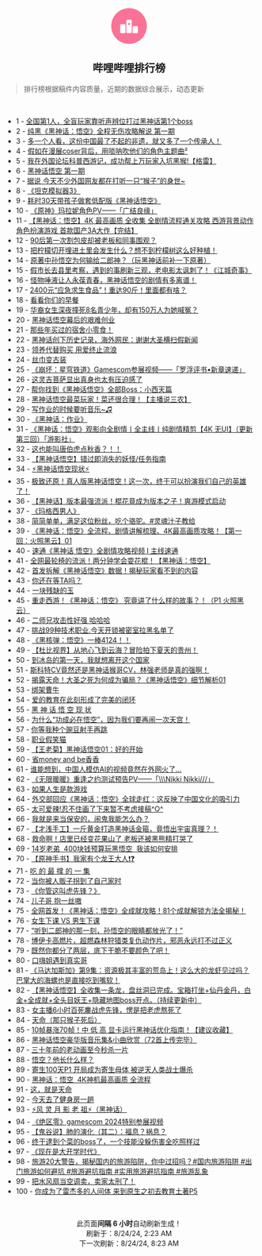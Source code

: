 <div align="center">
    <img src="./assets/icon_rank.png" alt="logo" />
    <h2>哔哩哔哩排行榜</h>
</div>

> 排行榜根据稿件内容质量，近期的数据综合展示，动态更新

<br />

<ul><li><span>1 - <a href=https://www.bilibili.com/BV1vz421i7mM>全国第1人，全盲玩家靠听声辨位打过黑神话第1个boss</a></span></li><li><span>2 - <a href=https://www.bilibili.com/BV114421U75X>纯黑《黑神话：悟空》全程无伤攻略解说&nbsp;第一期</a></span></li><li><span>3 - <a href=https://www.bilibili.com/BV1eb4214727>多一个人看，这份中国最了不起的非遗，就又多了一个传承人！</a></span></li><li><span>4 - <a href=https://www.bilibili.com/BV1Jz421i7w6>假如在漫展coser背后，用唢呐吹他们的角色主题曲²</a></span></li><li><span>5 - <a href=https://www.bilibili.com/BV1aw4m1k7s1>我在外国论坛科普西游记，成功帮上万玩家入坑黑猴!【格雷】</a></span></li><li><span>6 - <a href=https://www.bilibili.com/BV1KE4m197MV>黑神话悟空&nbsp;第一期</a></span></li><li><span>7 - <a href=https://www.bilibili.com/BV124421U7Hp>据说&nbsp;今天不少外国网友都在打听一只“猴子”的身世~</a></span></li><li><span>8 - <a href=https://www.bilibili.com/BV1Qr421M7Xs>《坦克模拟器3》</a></span></li><li><span>9 - <a href=https://www.bilibili.com/BV1EyWVe9E7q>耗时30天带孩子做套低配版《黑神话悟空》</a></span></li><li><span>10 - <a href=https://www.bilibili.com/BV1n4421S7o8>《原神》玛拉妮角色PV——「广结良缘」</a></span></li><li><span>11 - <a href=https://www.bilibili.com/BV1AE4m1d7XT>【黑神话：悟空】4K&nbsp;最高画质&nbsp;全收集&nbsp;全剧情流程通关攻略&nbsp;西游背景动作角色扮演游戏&nbsp;首款国产3A大作【完结】</a></span></li><li><span>12 - <a href=https://www.bilibili.com/BV1RE4m1R7Pm>90后第一次割包皮却被老板和同事围观？</a></span></li><li><span>13 - <a href=https://www.bilibili.com/BV18w4m1k7rV>把柠檬切开埋进土里会发生什么？想不到柠檬树这么好种植！</a></span></li><li><span>14 - <a href=https://www.bilibili.com/BV1e4421Z7je>原著中孙悟空为何输给二郎神？（玩黑神话前补一下原著）</a></span></li><li><span>15 - <a href=https://www.bilibili.com/BV1iy411e7dY>假市长去县里考察，遇到的事刷新三观，老电影太讽刺了！《江城奇事》</a></span></li><li><span>16 - <a href=https://www.bilibili.com/BV1RW42197C8>怪物唾液让人永葆青春，黑神话悟空的剧情有多离谱！</a></span></li><li><span>17 - <a href=https://www.bilibili.com/BV1N4421f75Q>2400元“应急求生食品”！重达90斤！里面都有啥？</a></span></li><li><span>18 - <a href=https://www.bilibili.com/BV1zH4y1c7Bo>看看你们的早餐</a></span></li><li><span>19 - <a href=https://www.bilibili.com/BV11U411U7Yo>华裔女生深夜撞死8名青少年，却有150万人为她喊冤？</a></span></li><li><span>20 - <a href=https://www.bilibili.com/BV131421t7Bj>黑神话悟空幕后的艰难创业</a></span></li><li><span>21 - <a href=https://www.bilibili.com/BV1KKWWehEzQ>那些年买过的宿舍小零食！</a></span></li><li><span>22 - <a href=https://www.bilibili.com/BV1H2421Z7Ls>黑神话创下历史记录，海外网民：谢谢大圣横扫假新闻</a></span></li><li><span>23 - <a href=https://www.bilibili.com/BV1GT421z76Y>领养代替购买&nbsp;用爱终止流浪</a></span></li><li><span>24 - <a href=https://www.bilibili.com/BV1yHW8eCEWm>丝巾变古装</a></span></li><li><span>25 - <a href=https://www.bilibili.com/BV1o4421Z7q4>《崩坏：星穹铁道》Gamescom参展视频——「罗浮评书•新章速递」</a></span></li><li><span>26 - <a href=https://www.bilibili.com/BV12Z421N7RH>这灵吉菩萨显出真身也太有压迫感了</a></span></li><li><span>27 - <a href=https://www.bilibili.com/BV1f2W4efERc>帮你找到《黑神话悟空》全部Boss：小西天篇</a></span></li><li><span>28 - <a href=https://www.bilibili.com/BV1k2421Z77v>黑神话悟空最菜玩家！菜还很合理！【主播说三农】</a></span></li><li><span>29 - <a href=https://www.bilibili.com/BV17i421r7kv>写作业的时候要听音乐~♫</a></span></li><li><span>30 - <a href=https://www.bilibili.com/BV1yE421w7TD>《黑神话：作业》</a></span></li><li><span>31 - <a href=https://www.bilibili.com/BV1RuWpezE7h>《黑神话：悟空》观影向全剧情丨全主线丨纯剧情精剪【4K&nbsp;无UI】（更新第三回）「游影社」</a></span></li><li><span>32 - <a href=https://www.bilibili.com/BV1Ti421a7Fr>这也能叫唐伯虎点秋香？！！</a></span></li><li><span>33 - <a href=https://www.bilibili.com/BV1Jw4m1r7va>【黑神话悟空】错过即消失的妖怪/任务指南</a></span></li><li><span>34 - <a href=https://www.bilibili.com/BV1SH4y1c7vm>⚡黑神话悟空现状⚡</a></span></li><li><span>35 - <a href=https://www.bilibili.com/BV1Qf421q7pM>极致还原！真人版黑神话悟空！这一次，终于可以扮演我们自己的英雄了！</a></span></li><li><span>36 - <a href=https://www.bilibili.com/BV1s7WteBEmp>【黑神话】版本最强流派！棍花竟成为版本之子！爽游模式启动</a></span></li><li><span>37 - <a href=https://www.bilibili.com/BV1tZ421L792>《玛格西男人》</a></span></li><li><span>38 - <a href=https://www.bilibili.com/BV1Pf421i7Vd>简简单单，满足这位粉丝，吃个骆驼。#灵魂汁子教给</a></span></li><li><span>39 - <a href=https://www.bilibili.com/BV17Z421K7ib>《黑神话：悟空》全流程、剧情讲解梳理、4K最高画质攻略！【第一回：火照黑云】01</a></span></li><li><span>40 - <a href=https://www.bilibili.com/BV1yBW4eNExA>速通《黑神话&nbsp;悟空》全剧情攻略视频&nbsp;I&nbsp;主线速通</a></span></li><li><span>41 - <a href=https://www.bilibili.com/BV1bbW4eGEsY>全网最轮椅的流派！两分钟学会耍花棍！【黑神话：悟空】</a></span></li><li><span>42 - <a href=https://www.bilibili.com/BV1sH4y1c7Tw>首发拆解《黑神话悟空》数据！揭秘玩家看不到的内容</a></span></li><li><span>43 - <a href=https://www.bilibili.com/BV1y4WneEEMi>你还在等TA吗？</a></span></li><li><span>44 - <a href=https://www.bilibili.com/BV11GWxePEDh>一块残缺的玉</a></span></li><li><span>45 - <a href=https://www.bilibili.com/BV1US411w7SP>重走西游！《黑神话：悟空》&nbsp;究竟讲了什么样的故事？！（P1&nbsp;火照黑云）</a></span></li><li><span>46 - <a href=https://www.bilibili.com/BV1sU411U7V9>二师兄攻击性好强&nbsp;哈哈哈</a></span></li><li><span>47 - <a href=https://www.bilibili.com/BV1XZ421N7uK>挑战99种技术职业.今天开锁被密室拉黑名单了</a></span></li><li><span>48 - <a href=https://www.bilibili.com/BV1i4WGejEGk>《黑核弹：悟空》一棒4124！！</a></span></li><li><span>49 - <a href=https://www.bilibili.com/BV1GZ421L7Le>【杜比视界】从地心飞到云海？冒险拍下夏天的贵州！</a></span></li><li><span>50 - <a href=https://www.bilibili.com/BV1Sy411e7y5>到冰岛的第一天，我就想离开这个国家</a></span></li><li><span>51 - <a href=https://www.bilibili.com/BV1uz421i75p>斯科特CV竟然还是黑神话猴哥CV，林强老师是真的强啊！</a></span></li><li><span>52 - <a href=https://www.bilibili.com/BV1eb42147E4>揭露天命！大圣之死为何成为骗局？《黑神话悟空》细节解析01</a></span></li><li><span>53 - <a href=https://www.bilibili.com/BV17S421974n>绑架曹牛</a></span></li><li><span>54 - <a href=https://www.bilibili.com/BV19uWpeBEh2>爱的教育在此刻形成了完美的闭环</a></span></li><li><span>55 - <a href=https://www.bilibili.com/BV1eZ421T7EL>黑&nbsp;神&nbsp;话&nbsp;悟&nbsp;空&nbsp;现&nbsp;状</a></span></li><li><span>56 - <a href=https://www.bilibili.com/BV1CZ421T7kD>为什么“功成必在悟空”，因为我们要再闹一次天宫！</a></span></li><li><span>57 - <a href=https://www.bilibili.com/BV16m421g7ok>你等我种个豌豆射手再跳</a></span></li><li><span>58 - <a href=https://www.bilibili.com/BV1GYWHePEWu>职业假笑猫</a></span></li><li><span>59 - <a href=https://www.bilibili.com/BV1Uy411e7DW>【王老菊】黑神话悟空01：好的开始</a></span></li><li><span>60 - <a href=https://www.bilibili.com/BV1ky411i7hs>省money&nbsp;and&nbsp;be香香</a></span></li><li><span>61 - <a href=https://www.bilibili.com/BV1jb42177mf>谁能想到，中国人模仿AI的视频竟然在外网火了…</a></span></li><li><span>62 - <a href=https://www.bilibili.com/BV1F1421t7px>《无限暖暖》重逢之约测试预告PV——「\\\Nikki&nbsp;Nikki///」</a></span></li><li><span>63 - <a href=https://www.bilibili.com/BV1PuWWe4EVP>如果人生是款游戏</a></span></li><li><span>64 - <a href=https://www.bilibili.com/BV17i421a7Lp>外交部回应《黑神话：悟空》全球走红：这反映了中国文化的吸引力</a></span></li><li><span>65 - <a href=https://www.bilibili.com/BV1b4421Z7Wm>太可爱辣!忍不住画了下来暂不考虑接稿^O^</a></span></li><li><span>66 - <a href=https://www.bilibili.com/BV1cE421A7Tu>我就是来当保安的，闹鬼我能怎么办？</a></span></li><li><span>67 - <a href=https://www.bilibili.com/BV1xm42137M5>【才浅手工】一斤黄金打造黑神话金箍，竟悟出宇宙真理？！</a></span></li><li><span>68 - <a href=https://www.bilibili.com/BV1yS421X7B4>救命啊！店里已经变花果山了&nbsp;老板还被黑熊精打哭了</a></span></li><li><span>69 - <a href=https://www.bilibili.com/BV1dw4m1r7Vs>14岁老弟&nbsp;&nbsp;400块钱预算玩黑悟空&nbsp;&nbsp;我该如何安排</a></span></li><li><span>70 - <a href=https://www.bilibili.com/BV1WS42197nw>【原神手书】我家有个龙王大人❗❓</a></span></li><li><span>71 - <a href=https://www.bilibili.com/BV1Px4y1s7fg>吃&nbsp;的&nbsp;最&nbsp;撑&nbsp;的&nbsp;一&nbsp;集</a></span></li><li><span>72 - <a href=https://www.bilibili.com/BV1z9Whe6EUg>当你被人贩子拐到了自己家时</a></span></li><li><span>73 - <a href=https://www.bilibili.com/BV1CzW4eeEzL>《你管这叫虎先锋？》</a></span></li><li><span>74 - <a href=https://www.bilibili.com/BV1ux4y1s76C>儿子哥&nbsp;抱一丝嗷</a></span></li><li><span>75 - <a href=https://www.bilibili.com/BV1tM4m1a7bG>全网首发！《黑神话：悟空》全成就攻略！81个成就解锁方法全揭秘！</a></span></li><li><span>76 - <a href=https://www.bilibili.com/BV1ez421i7BF>女生下课&nbsp;VS&nbsp;男生下课</a></span></li><li><span>77 - <a href=https://www.bilibili.com/BV1Xw4m1r79K>“听到二郎神的那一刻，孙悟空的眼睛都放光了！”</a></span></li><li><span>78 - <a href=https://www.bilibili.com/BV12S42197Ci>博伊卡高燃片，超燃森林狩猎类复仇动作片，邪恶永远打不过正义</a></span></li><li><span>79 - <a href=https://www.bilibili.com/BV18Z421K7rT>既然你都分了两层，底下干脆不要颜色了吧！</a></span></li><li><span>80 - <a href=https://www.bilibili.com/BV1kz421e7ko>口嗨姐遇到真实哥</a></span></li><li><span>81 - <a href=https://www.bilibili.com/BV1nU411S7mV>《马达加斯加》第9集：资源极其丰富的荒岛上！这么大的龙虾见过吗？巴掌大的海螺也是直接吃到嘴软！</a></span></li><li><span>82 - <a href=https://www.bilibili.com/BV1Gx4y1s7mU>【黑神话悟空】全收集一条龙，盘丝洞已完成。宝箱打坐+仙丹金丹，白金+全成就+全头目妖王+隐藏地图boss开点。（持续更新中）</a></span></li><li><span>83 - <a href=https://www.bilibili.com/BV1arW5e1E7D>女主播6小时百死鏖战虎先锋，愣是把老虎熬死了</a></span></li><li><span>84 - <a href=https://www.bilibili.com/BV112421Z7tW>天命（那只猴子死后）</a></span></li><li><span>85 - <a href=https://www.bilibili.com/BV1iw4m1k7eL>10帧暴涨70帧！中&nbsp;低&nbsp;高&nbsp;显卡运行黑神话优化指南！【建议收藏】</a></span></li><li><span>86 - <a href=https://www.bilibili.com/BV1eUWnePEN3>黑神话悟空豪华版音乐集&amp;小曲欣赏（72首上传完毕）</a></span></li><li><span>87 - <a href=https://www.bilibili.com/BV1hZ421N7Ta>三十年前的老动画至今秒杀一片</a></span></li><li><span>88 - <a href=https://www.bilibili.com/BV12E4m197fA>悟空？他长什么样？</a></span></li><li><span>89 - <a href=https://www.bilibili.com/BV1kE421F7aE>寄生100天P1&nbsp;开局成为寄生母体&nbsp;被逆天人类战士爆杀</a></span></li><li><span>90 - <a href=https://www.bilibili.com/BV1Jx4y14798>黑神话：悟空&nbsp;&nbsp;4K神机最高画质&nbsp;全流程</a></span></li><li><span>91 - <a href=https://www.bilibili.com/BV1Bb421J78c>这，就是天命</a></span></li><li><span>92 - <a href=https://www.bilibili.com/BV19z421e7hD>今天去了健身房一趟</a></span></li><li><span>93 - <a href=https://www.bilibili.com/BV1VSWaeAEMz>⚡️风&nbsp;灵&nbsp;月&nbsp;影&nbsp;老&nbsp;祖⚡️（黑神话）</a></span></li><li><span>94 - <a href=https://www.bilibili.com/BV14E421w7HN>《绝区零》gamescom&nbsp;2024特别参展视频</a></span></li><li><span>95 - <a href=https://www.bilibili.com/BV1kH4y1c7KR>【鬼谷说】肺的演化（其二）：福息？祸息？</a></span></li><li><span>96 - <a href=https://www.bilibili.com/BV1NW42197Cv>终于逮到个菜的boss了，一个技能没躲伤害全吃照样过</a></span></li><li><span>97 - <a href=https://www.bilibili.com/BV1VM4m117JP>《现在是大开学时代》</a></span></li><li><span>98 - <a href=https://www.bilibili.com/BV1Ar421N7PL>旅游20大警告，揭秘国内的旅游陷阱，你中过招吗？#国内旅游陷阱&nbsp;#出门旅游如何避坑&nbsp;#旅游避坑指南&nbsp;#实用旅游避坑指南&nbsp;#旅游乱象</a></span></li><li><span>99 - <a href=https://www.bilibili.com/BV1Yb421J7w1>把水风扇当空调卖，卖家太刑了！</a></span></li><li><span>100 - <a href=https://www.bilibili.com/BV1ZW421X7cq>你成为了雷杰多的人间体&nbsp;来到原生之初去教育土著P5</a></span></li></ul>

<br />

<p align=center>此页面<b>间隔 6 小时</b>自动刷新生成！<br>刷新于：8/24/24, 2:23 AM<br>下一次刷新：8/24/24, 8:23 AM</p>